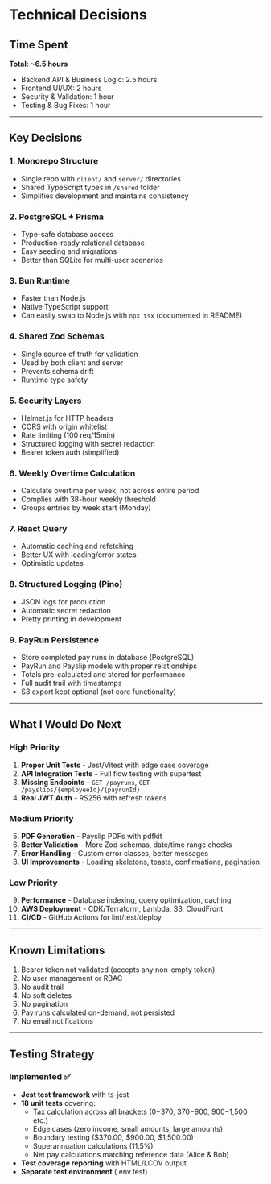 # Technical Decisions

## Time Spent
**Total: ~6.5 hours**
- Backend API & Business Logic: 2.5 hours
- Frontend UI/UX: 2 hours
- Security & Validation: 1 hour
- Testing & Bug Fixes: 1 hour

---

## Key Decisions

### 1. Monorepo Structure
- Single repo with `client/` and `server/` directories
- Shared TypeScript types in `/shared` folder
- Simplifies development and maintains consistency

### 2. PostgreSQL + Prisma
- Type-safe database access
- Production-ready relational database
- Easy seeding and migrations
- Better than SQLite for multi-user scenarios

### 3. Bun Runtime
- Faster than Node.js
- Native TypeScript support
- Can easily swap to Node.js with `npx tsx` (documented in README)

### 4. Shared Zod Schemas
- Single source of truth for validation
- Used by both client and server
- Prevents schema drift
- Runtime type safety

### 5. Security Layers
- Helmet.js for HTTP headers
- CORS with origin whitelist
- Rate limiting (100 req/15min)
- Structured logging with secret redaction
- Bearer token auth (simplified)

### 6. Weekly Overtime Calculation
- Calculate overtime per week, not across entire period
- Complies with 38-hour weekly threshold
- Groups entries by week start (Monday)

### 7. React Query
- Automatic caching and refetching
- Better UX with loading/error states
- Optimistic updates

### 8. Structured Logging (Pino)
- JSON logs for production
- Automatic secret redaction
- Pretty printing in development

### 9. PayRun Persistence
- Store completed pay runs in database (PostgreSQL)
- PayRun and Payslip models with proper relationships
- Totals pre-calculated and stored for performance
- Full audit trail with timestamps
- S3 export kept optional (not core functionality)

---

## What I Would Do Next

### High Priority
1. **Proper Unit Tests** - Jest/Vitest with edge case coverage
2. **API Integration Tests** - Full flow testing with supertest
3. **Missing Endpoints** - `GET /payruns`, `GET /payslips/{employeeId}/{payrunId}`
4. **Real JWT Auth** - RS256 with refresh tokens

### Medium Priority
5. **PDF Generation** - Payslip PDFs with pdfkit
6. **Better Validation** - More Zod schemas, date/time range checks
7. **Error Handling** - Custom error classes, better messages
8. **UI Improvements** - Loading skeletons, toasts, confirmations, pagination

### Low Priority
9. **Performance** - Database indexing, query optimization, caching
10. **AWS Deployment** - CDK/Terraform, Lambda, S3, CloudFront
11. **CI/CD** - GitHub Actions for lint/test/deploy

---

## Known Limitations

1. Bearer token not validated (accepts any non-empty token)
2. No user management or RBAC
3. No audit trail
4. No soft deletes
5. No pagination
6. Pay runs calculated on-demand, not persisted
7. No email notifications

---

## Testing Strategy

### Implemented ✅
- **Jest test framework** with ts-jest
- **18 unit tests** covering:
  - Tax calculation across all brackets ($0-$370, $370-$900, $900-$1,500, etc.)
  - Edge cases (zero income, small amounts, large amounts)
  - Boundary testing ($370.00, $900.00, $1,500.00)
  - Superannuation calculations (11.5%)
  - Net pay calculations matching reference data (Alice & Bob)
- **Test coverage reporting** with HTML/LCOV output
- **Separate test environment** (.env.test)

